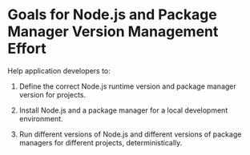 # Goals for Node.js and Package Manager Version Management Effort

Help application developers to:

1. Define the correct Node.js runtime version and package manager version for projects.

1. Install Node.js and a package manager for a local development environment.

1. Run different versions of Node.js and different versions of package managers for different projects, deterministically.
